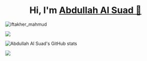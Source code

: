  # <h1 align="center">Hi, I'm <a href="https://github.com/">Abdullah Al Suad 🚀<a></h1>
 
 <p align="left"> <img src="https://komarev.com/ghpvc/?username=iftakher99&label=Profile%20views&color=0e75b6&style=flat" alt="iftakher_mahmud" />
    </p>

![](https://visitor-badge.glitch.me/badge?page_id=iftakher99.iftakher99)

![Abdullah Al Suad's GitHub stats](https://github-readme-stats.vercel.app/api?username=abdullahalsuad&show_icons=true&theme=radical)

<img src="https://github-readme-stats.vercel.app/api/top-langs/?username=abdullahalsuad&card_width=500&&show_icons=true&title_color=ffffff&icon_color=bb2acf&text_color=daf7dc&bg_color=151515">









